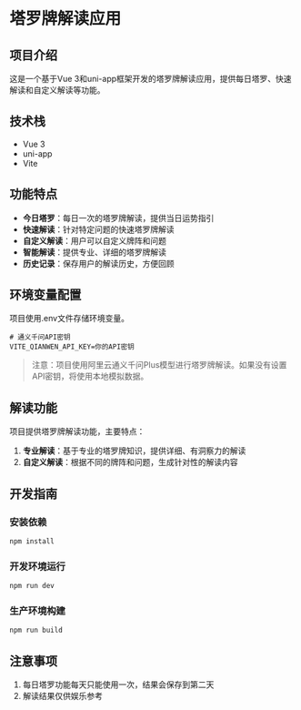 # 塔罗牌解读应用

## 项目介绍

这是一个基于Vue 3和uni-app框架开发的塔罗牌解读应用，提供每日塔罗、快速解读和自定义解读等功能。

## 技术栈

- Vue 3
- uni-app
- Vite

## 功能特点

- **今日塔罗**：每日一次的塔罗牌解读，提供当日运势指引
- **快速解读**：针对特定问题的快速塔罗牌解读
- **自定义解读**：用户可以自定义牌阵和问题
- **智能解读**：提供专业、详细的塔罗牌解读
- **历史记录**：保存用户的解读历史，方便回顾

## 环境变量配置

项目使用.env文件存储环境变量。

```
# 通义千问API密钥
VITE_QIANWEN_API_KEY=你的API密钥
```

> 注意：项目使用阿里云通义千问Plus模型进行塔罗牌解读。如果没有设置API密钥，将使用本地模拟数据。

## 解读功能

项目提供塔罗牌解读功能，主要特点：

1. **专业解读**：基于专业的塔罗牌知识，提供详细、有洞察力的解读
2. **自定义解读**：根据不同的牌阵和问题，生成针对性的解读内容

## 开发指南

### 安装依赖

```bash
npm install
```

### 开发环境运行

```bash
npm run dev
```

### 生产环境构建

```bash
npm run build
```

## 注意事项

1. 每日塔罗功能每天只能使用一次，结果会保存到第二天
2. 解读结果仅供娱乐参考